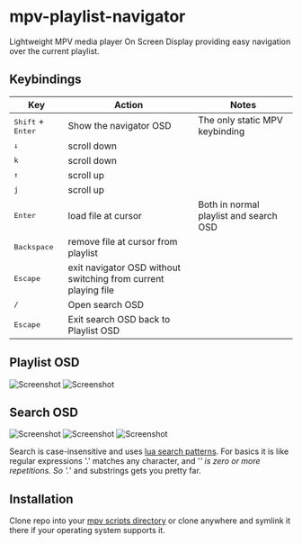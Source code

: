 # mpv-playlist-navigator
Lightweight MPV media player On Screen Display providing easy navigation over the current playlist. 

## Keybindings

| Key | Action | Notes |
| --- | ------ | ----- |
| <kbd>Shift</kbd> + <kbd>Enter</kbd> | Show the navigator OSD | The only static MPV keybinding |
| <kbd>↓</kbd> | scroll down |
| <kbd>k</kbd> | scroll down |
| <kbd>↑</kbd> | scroll up |
| <kbd>j</kbd> | scroll up |
| <kbd>Enter</kbd> | load file at cursor | Both in normal playlist and search OSD |
| <kbd>Backspace</kbd> | remove file at cursor from playlist |
| <kbd>Escape</kbd> | exit navigator OSD without switching from current playing file |
| <kbd>/</kbd> | Open search OSD | 
| <kbd>Escape</kbd> | Exit search OSD back to Playlist OSD |

## Playlist OSD
![Screenshot](https://drogers141.github.io/mpv-playlist-navigator/playlist-1.jpg)
![Screenshot](https://drogers141.github.io/mpv-playlist-navigator/playlist-2.jpg)

## Search OSD
![Screenshot](https://drogers141.github.io/mpv-playlist-navigator/search-input.jpg)
![Screenshot](https://drogers141.github.io/mpv-playlist-navigator/search-listing-1.jpg)
![Screenshot](https://drogers141.github.io/mpv-playlist-navigator/search-listing-2.jpg)

Search is case-insensitive and uses [lua search patterns](https://www.lua.org/pil/20.2.html).
For basics it is like regular expressions '.' matches any character, and '*' is zero or more
repetitions.  So '.*' and substrings gets you pretty far.

## Installation

Clone repo into your [mpv scripts directory](https://github.com/mpv-player/mpv/wiki/User-Scripts) 
or clone anywhere and symlink it there if your operating system supports it.
